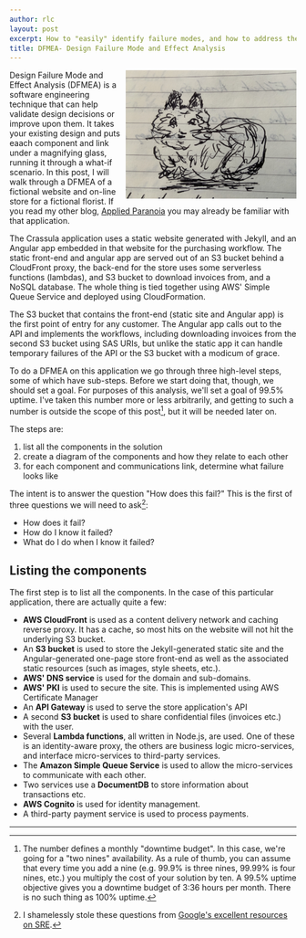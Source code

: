 ```yaml
---
author: rlc
layout: post
excerpt: How to "easily" identify failure modes, and how to address them
title: DFMEA- Design Failure Mode and Effect Analysis
---
```


<img src="/assets/2023/02/cat.jpg" width="300px" align="right" alt="I wrote this by hand before typing it up, and drew a cat. This is the cat." />Design Failure Mode and Effect Analysis (DFMEA) is a software engineering technique that can help validate design decisions or improve upon them. It takes your existing design and puts eaach component and link under a magnifying glass, running it through a what-if scenario. In this post, I will walk through a DFMEA of a fictional website and on-line store for a fictional florist. If you read my other blog, [Applied Paranoia](https://applied-paranoia.com) you may already be familiar with that application.

The Crassula application uses a static website generated with Jekyll, and an Angular app embedded in that website for the purchasing workflow. The static front-end and angular app are served out of an S3 bucket behind a CloudFront proxy, the back-end for the store uses some serverless functions (lambdas), and S3 bucket to download invoices from, and a NoSQL database. The whole thing is tied together using AWS' Simple Queue Service and deployed using CloudFormation.

The S3 bucket that contains the front-end (static site and Angular app) is the first point of entry for any customer. The Angular app calls out to the API and implements the workflows, including downloading invoices from the second S3 bucket using SAS URIs, but unlike the static app it can handle temporary failures of the API or the S3 bucket with a modicum of grace.

To do a DFMEA on this application we go through three high-level steps, some of which have sub-steps. Before we start doing that, though, we should set a goal. For purposes of this analysis, we'll set a goal of 99.5% uptime. I've taken this number more or less arbitrarily, and getting to such a number is outside the scope of this post[^1], but it will be needed later on.

[^1]: The number defines a monthly "downtime budget". In this case, we're going for a "two nines" availability. As a rule of thumb, you can assume that every time you add a nine (e.g. 99.9% is three nines, 99.99% is four nines, etc.) you multiply the cost of your solution by ten. A 99.5% uptime objective gives you a downtime budget of 3:36 hours per month. There is no such thing as 100% uptime.

The steps are:

1. list all the components in the solution
2. create a diagram of the components and how they relate to each other
3. for each component and communications link, determine what failure looks like

The intent is to answer the question "How does this fail?" This is the first of three questions we will need to ask[^2]:

- How does it fail?
- How do I know it failed?
- What do I do when I know it failed?

[^2]: I shamelessly stole these questions from <a href="https://sre.google" target="_blank">Google's excellent resources on SRE</a>.

## Listing the components

The first step is to list all the components. In the case of this particular application, there are actually quite a few:

* **AWS CloudFront** is used as a content delivery network and caching reverse proxy. It has a cache, so most hits on the website will not hit the underlying S3 bucket.
* An **S3 bucket** is used to store the Jekyll-generated static site and the Angular-generated one-page store front-end as well as the associated static resources (such as images, style sheets, etc.).
* **AWS' DNS service** is used for the domain and sub-domains.
* **AWS' PKI** is used to secure the site. This is implemented using AWS Certificate Manager
* An **API Gateway** is used to serve the store application's API
* A second **S3 bucket** is used to share confidential files (invoices etc.) with the user.
* Several **Lambda functions**, all written in Node.js, are used. One of these is an identity-aware proxy, the others are business logic micro-services, and interface micro-services to third-party services.
* The **Amazon Simple Queue Service** is used to allow the micro-services to communicate with each other.
* Two services use a **DocumentDB** to store information about transactions etc.
* **AWS Cognito** is used for identity management.
* A third-party payment service is used to process payments.



<hr/>